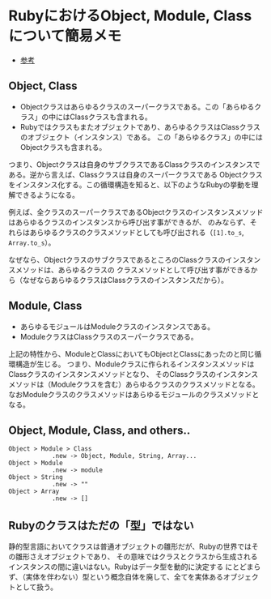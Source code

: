 # RubyにおけるObject, Module, Classについて簡易メモ
* [参考](http://melborne.github.io/2013/02/07/understand-ruby-object/)

## Object, Class
* Objectクラスはあらゆるクラスのスーパークラスである。この「あらゆるクラス」の中にはClassクラスも含まれる。
* Rubyではクラスもまたオブジェクトであり、あらゆるクラスはClassクラスのオブジェクト（インスタンス）である。
この「あらゆるクラス」の中にはObjectクラスも含まれる。

つまり、Objectクラスは自身のサブクラスであるClassクラスのインスタンスである。逆から言えば、Classクラスは自身のスーパークラスである
Objectクラスをインスタンス化する。この循環構造を知ると、以下のようなRubyの挙動を理解できるようになる。  

例えば、全クラスのスーパークラスであるObjectクラスのインスタンスメソッドはあらゆるクラスのインスタンスから呼び出す事ができるが、
のみならず、それらはあらゆるクラスのクラスメソッドとしても呼び出される（`[1].to_s`, `Array.to_s`）。

なぜなら、ObjectクラスのサブクラスであるところのClassクラスのインスタンスメソッドは、あらゆるクラスの
クラスメソッドとして呼び出す事ができるから（なぜならあらゆるクラスはClassクラスのインスタンスだから）。

## Module, Class
* あらゆるモジュールはModuleクラスのインスタンスである。
* ModuleクラスはClassクラスのスーパークラスである。

上記の特性から、ModuleとClassにおいてもObjectとClassにあったのと同じ循環構造が生じる。
つまり、Moduleクラスに作られるインスタンスメソッドはClassクラスのインスタンスメソッドとなり、
そのClassクラスのインスタンスメソッドは（Moduleクラスを含む）あらゆるクラスのクラスメソッドとなる。
なおModuleクラスのクラスメソッドはあらゆるモジュールのクラスメソッドとなる。

## Object, Module, Class, and others..
```
Object > Module > Class
            .new -> Object, Module, String, Array...
Object > Module
            .new -> module
Object > String
            .new -> ""
Object > Array
            .new -> []
```

## Rubyのクラスはただの「型」ではない
静的型言語においてクラスは普通オブジェクトの雛形だが、Rubyの世界ではその雛形さえオブジェクトであり、
その意味ではクラスとクラスから生成されるインスタンスの間に違いはない。Rubyはデータ型を動的に決定する
にとどまらず、（実体を伴わない）型という概念自体を廃して、全てを実体あるオブジェクトとして扱う。
